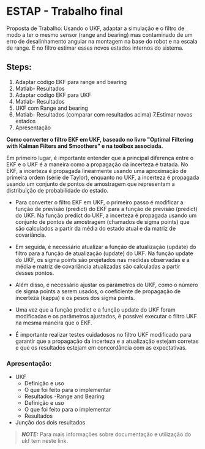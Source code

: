 # ESTAP - Trabalho final
Proposta de Trabalho: Usando o UKF, adaptar a simulação e o filtro de modo a ter o mesmo sensor (range and bearing) mas contaminado de um erro de desalinhamento angular na montagem na base do robot e na escala de range. E no filtro estimar esses novos estados internos do sistema.

## Steps:
1. Adaptar código EKF para range and bearing
2. Matlab- Resultados
3. Adaptar código EKF para UKF
4. Matlab- Resultados
5. UKF com Range and bearing
6. Matlab- Resultados (comparar com resultados acima)
7.Estimar novos estados
8. Apresentação

**Como converter o filtro EKF em UKF, baseado no livro "Optimal Filtering with Kalman Filters and Smoothers" e na toolbox associada.**

Em primeiro lugar, é importante entender que a principal diferença entre o EKF e o UKF é a maneira como a propagação da incerteza é tratada. No EKF, a incerteza é propagada linearmente usando uma aproximação de primeira ordem (série de Taylor), enquanto no UKF, a incerteza é propagada usando um conjunto de pontos de amostragem que representam a distribuição de probabilidade do estado.

- Para converter o filtro EKF em UKF, o primeiro passo é modificar a função de previsão (predict) do EKF para a função de previsão (predict) do UKF. Na função predict do UKF, a incerteza é propagada usando um conjunto de pontos de amostragem (chamados de sigma points) que são calculados a partir da média do estado atual e da matriz de covariância.

- Em seguida, é necessário atualizar a função de atualização (update) do filtro para a função de atualização (update) do UKF. Na função update do UKF, os sigma points são projetados nas medidas observadas e a média e matriz de covariância atualizadas são calculadas a partir desses pontos.

- Além disso, é necessário ajustar os parâmetros do UKF, como o número de sigma points a serem usados, o coeficiente de propagação de incerteza (kappa) e os pesos dos sigma points.

- Uma vez que a função predict e a função update do UKF foram modificadas e os parâmetros ajustados, é possível executar o filtro UKF na mesma maneira que o EKF.

- É importante realizar testes cuidadosos no filtro UKF modificado para garantir que a propagação da incerteza e a atualização estejam corretas e que os resultados estejam em concordância com as expectativas.



### Apresentação:
- UKF
  - Definição e uso
  - O que foi feito para o implementar
  - Resultados
-Range and Bearing
  - Definição e uso
  - O que foi feito para o implementar
  - Resultados
- Junção dos dois resultados
> **_NOTE:_**  Para mais informações sobre documentação e utilização do ukf tem neste link.
